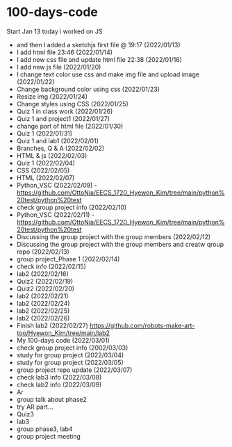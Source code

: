# 100-days-code

Start Jan 13
today i worked on JS
- and then I added a sketchjs first file @ 19:17 (2022/01/13)
- I add html file 23:46 (2022/01/14)
- I add new css file and update html file 22:38 (2022/01/16)
- I add new js file (2022/01/20)
- I change text color use css and make img file and upload image (2022/01/22)
- Change background color using css (2022/01/23)
- Resize img (2022/01/24)
- Change styles using CSS (2022/01/25)
- Quiz 1 in class work (2022/01/26)
- Quiz 1 and project1 (2022/01/27)
- change part of html file (2022/01/30)
- Quiz 1 (2022/01/31)
- Quiz 1 and lab1 (2022/02/01)
- Branches, Q & A (2022/02/02)
- HTML & js (2022/02/03)
- Quiz 1 (2022/02/04)
- CSS (2022/02/05)
- HTML (2022/02/07)
- Python_VSC (2022/02/09) -https://github.com/OttoNia/EECS_1720_Hyewon_Kim/tree/main/python%20test/python%20test
- check group project info (2022/02/10)
- Python_VSC (2022/02/11) -https://github.com/OttoNia/EECS_1720_Hyewon_Kim/tree/main/python%20test/python%20test
- Discussing the group project with the group members (2022/02/12) 
- Discussing the group project with the group members and creatw qroup repo (2022/02/13) 
- group project_Phase 1 (2022/02/14)
- check info (2022/02/15)
- lab2 (2022/02/16)
- Quiz2 (2022/02/19)
- Quiz2 (2022/02/20)
- lab2 (2022/02/21)
- lab2 (2022/02/24)
- lab2 (2022/02/25)
- lab2 (2022/02/26)
- Finish lab2 (2022/02/27) https://github.com/robots-make-art-too/Hyewon_Kim/tree/main/lab2
- My 100-days code (2022/03/01)
- check group project info (2002/03/03)
- study for group project (2022/03/04)
- study for group project (2022/03/05)
- group project repo update (2022/03/07)
- check lab3 info (2022/03/08)
- check lab2 info (2022/03/09)
- Ar
- group talk about phase2
- try AR part...
- Quiz3
- lab3
- group phase3, lab4
- group project meeting
